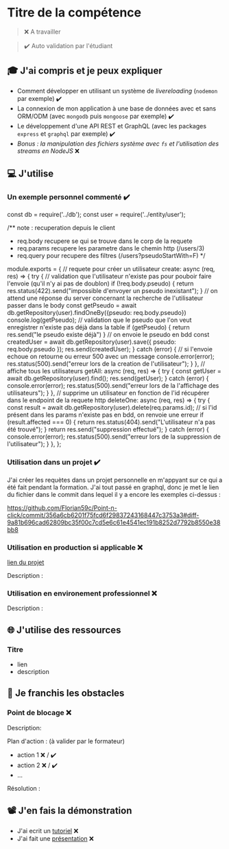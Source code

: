 # Titre de la compétence

> ❌ A travailler

> ✔️ Auto validation par l'étudiant

## 🎓 J'ai compris et je peux expliquer

- Comment développer en utilisant un système de *livereloading* (`nodemon` par exemple) ✔️
- La connexion de mon application à une base de données avec et sans ORM/ODM (avec `mongodb` puis `mongoose` par exemple) ✔️
- Le développement d'une API REST et GraphQL (avec les packages `express` et `graphql` par exemple) ✔️
- *Bonus : la manipulation des fichiers système avec `fs` et l'utilisation des streams en NodeJS* ❌

## 💻 J'utilise

### Un exemple personnel commenté ✔️

const db = require('../db');
const user = require('../entity/user');

/** note : recuperation depuis le client
 * req.body recupere se qui se trouve dans le corp de la requete
 * req.params recupere les parametre dans le chemin http (/users/3)
 * req.query pour recupere des filtres (/users?pseudoStartWith=F)
 */

module.exports = {
    // requete pour créer un utilisateur
    create: async (req, res) => {
        try {
            // validation que l'utilisateur n'existe pas pour pouboir faire l'envoie (qu'il n'y ai pas de doublon)
            if (!req.body.pseudo) {
                return res.status(422).send("impossible d'envoyer un pseudo inexistant");
            }
            // on attend une réponse du server concernant la recherche de l'utilisateur passer dans le body
            const getPseudo = await db.getRepository(user).findOneBy({pseudo: req.body.pseudo})
            console.log(getPseudo);
            // validation que le pseudo que l'on veut enregistrer n'existe pas déjà dans la table
            if (getPseudo) {
                return res.send("le pseudo existe déjà")
            }
            // on envoie le pseudo en bdd
            const createdUser = await db.getRepository(user).save({ pseudo: req.body.pseudo });
            res.send(createdUser);
        } catch (error) {
            // si l'envoie echoue on retourne ou erreur 500 avec un message
            console.error(error);
            res.status(500).send("erreur lors de la creation de l'utilisateur");
        }
    },
    // affiche tous les utilisateurs
    getAll: async (req, res) => {
        try {
            const getUser = await db.getRepository(user).find();
            res.send(getUser);
        } catch (error) {
            console.error(error);
            res.status(500).send("erreur lors de la l'affichage des utilisateurs");
        }
    },
    // supprime un utilisateur en fonction de l'id récupérer dans le endpoint de la requete http
    deleteOne: async (req, res) => {
        try {
            const result = await db.getRepository(user).delete(req.params.id);
            // si l'id présent dans les params n'existe pas en bdd, on renvoie une erreur
            if (result.affected === 0) {
                return res.status(404).send("L'utilisateur n'a pas été trouvé");
            }
            return res.send("suppression effectué");
        } catch (error) {
            console.error(error);
            res.status(500).send("erreur lors de la suppression de l'utilisateur");
        }
    },
};

### Utilisation dans un projet ✔️

J'ai créer les requètes dans un projet personnelle en m'appyant sur ce qui a été fait pendant la formation.
J'ai tout passé en graphql, donc je met le lien du fichier dans le commit dans lequel il y a encore les exemples ci-dessus : 

https://github.com/Florian59c/Point-n-click/commit/356a6cb6201f75fcd6f29837243168447c3753a3#diff-9a81b696cad62809bc35f00c7cd5e6c61e4541ec191b8252d7792b8550e38bb8

### Utilisation en production si applicable ❌

[lien du projet](...)

Description :

### Utilisation en environement professionnel ❌

Description :

## 🌐 J'utilise des ressources

### Titre

- lien
- description

## 🚧 Je franchis les obstacles

### Point de blocage ❌

Description:

Plan d'action : (à valider par le formateur)

- action 1 ❌ / ✔️
- action 2 ❌ / ✔️
- ...

Résolution :

## 📽️ J'en fais la démonstration

- J'ai ecrit un [tutoriel](...) ❌
- J'ai fait une [présentation](...) ❌
